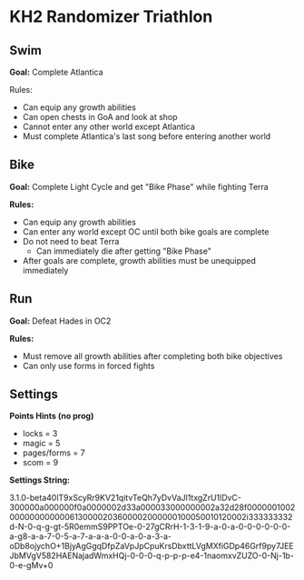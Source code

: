 # KH2 Randomizer Triathlon

## Swim

**Goal:** Complete Atlantica

Rules:

- Can equip any growth abilities
- Can open chests in GoA and look at shop
- Cannot enter any other world except Atlantica
- Must complete Atlantica's last song before entering another world

## Bike

**Goal:** Complete Light Cycle and get "Bike Phase" while fighting Terra

**Rules:**

- Can equip any growth abilities
- Can enter any world except OC until both bike goals are complete
- Do not need to beat Terra
  - Can immediately die after getting "Bike Phase"
- After goals are complete, growth abilities must be unequipped immediately

## Run

**Goal:** Defeat Hades in OC2

**Rules:**

- Must remove all growth abilities after completing both bike objectives
- Can only use forms in forced fights

## Settings

**Points Hints (no prog)**

- locks = 3
- magic = 5
- pages/forms = 7
- scom = 9

**Settings String:**

3.1.0-beta4$0$lT9xScyRr9KV21qitvTeQh7yDvVaJl$1$txgZrU1lDvC-300000a000000f0a0000002d33a000033000000002a32d28f00000010020000000000006130000203600002000000100050010120002i333333332d-N-0-q-g-gt-5R0emmS9PPTOe-0-27gCRrH-1-3-1-9-a-0-a-0-0-0-0-0-0-a-g8-a-a-7-0-5-a-7-a-a-a-0-0-a-0-a-3-a-oDb8ojychO+1BjyAgGgqDfpZaVpJpCpuKrsDbxttLVgMXfiGDp46Grf9py7JEEJbMVgV582HAENajadWmxHQj-0-0-0-q-p-p-p-e4-1naomxvZUZO-0-Nj-1b-0-e-gMv+0

